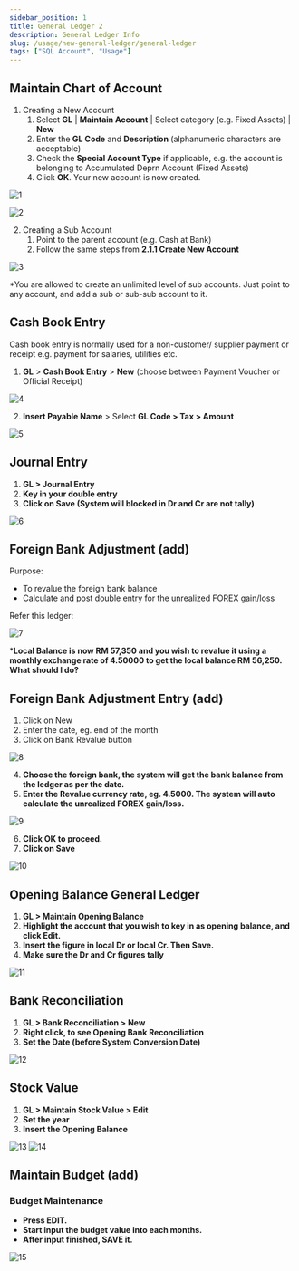 ```yaml
---
sidebar_position: 1
title: General Ledger 2
description: General Ledger Info
slug: /usage/new-general-ledger/general-ledger
tags: ["SQL Account", "Usage"]
---
```


## Maintain Chart of Account

1. Creating a New Account
    1. Select **GL** | **Maintain Account** | Select category (e.g. Fixed Assets) | **New**
    2. Enter the **GL Code** and **Description** (alphanumeric characters are acceptable)
    3. Check the **Special Account Type** if applicable, e.g. the account is belonging to Accumulated Deprn Account (Fixed Assets)
    4. Click **OK**. Your new account is now created.

![1](../../../static/img/getting-started/user-guide/wl1.png)

![2](../../../static/img/getting-started/user-guide/wl2.png)

2. Creating a Sub Account
    1. Point to the parent account (e.g. Cash at Bank)
    2. Follow the same steps from **2.1.1 Create New Account**

![3](../../../static/img/getting-started/user-guide/wl3.png)

*You are allowed to create an unlimited level of sub accounts. Just point to any account, and add a sub or sub-sub account to it.

## Cash Book Entry

Cash book entry is normally used for a non-customer/ supplier payment or receipt e.g. payment for salaries, utilities etc.

1. **GL** > **Cash Book Entry** > **New** (choose between Payment Voucher or Official Receipt)

![4](../../../static/img/getting-started/user-guide/wl4.png)

2.  **Insert Payable Name** > Select **GL Code > Tax > Amount**

![5](../../../static/img/getting-started/user-guide/wl5.png)

## Journal Entry

1. **GL > Journal Entry**
2. **Key in your double entry**
3. **Click on Save (System will blocked in Dr and Cr are not tally)**

![6](../../../static/img/getting-started/user-guide/wl6.png)

## Foreign Bank Adjustment (add)

Purpose:

- To revalue the foreign bank balance
- Calculate and post double entry for the unrealized FOREX gain/loss

Refer this ledger:

![7](../../../static/img/getting-started/user-guide/wl7.png)

***Local Balance is now RM 57,350 and you wish to revalue it using a monthly exchange rate of 4.50000 to get the local balance RM 56,250. What should I do?**

## Foreign Bank Adjustment Entry (add)

1. Click on New
2. Enter the date, eg. end of the month
3. Click on Bank Revalue button

![8](../../../static/img/getting-started/user-guide/wl8.png)

4. **Choose the foreign bank, the system will get the bank balance from the ledger as per the date.**
5.  **Enter the Revalue currency rate, eg. 4.5000. The system will auto calculate the unrealized FOREX gain/loss.**

![9](../../../static/img/getting-started/user-guide/wl9.png)

6.  **Click OK to proceed.**
7. **Click on Save**

![10](../../../static/img/getting-started/user-guide/wl10.png)

## Opening Balance General Ledger

1. **GL > Maintain Opening Balance**
2. **Highlight the account that you wish to key in as opening balance, and click Edit.**
3. **Insert the figure in local Dr or local Cr. Then Save.**
4. **Make sure the Dr and Cr figures tally**

![11](../../../static/img/getting-started/user-guide/wl35.png)

## Bank Reconciliation

1. **GL > Bank Reconciliation > New**
2. **Right click, to see Opening Bank Reconciliation**
3. **Set the Date (before System Conversion Date)**

![12](../../../static/img/getting-started/user-guide/wl36.png)

## Stock Value

1. **GL > Maintain Stock Value > Edit**
2. **Set the year**
3. **Insert the Opening Balance**

![13](../../../static/img/getting-started/user-guide/wl37.png)
![14](../../../static/img/getting-started/user-guide/wl38.png)

## Maintain Budget (add)

### Budget Maintenance

- **Press EDIT.**
- **Start input the budget value into each months.**
- **After input finished, SAVE it.**

![15](../../../static/img/getting-started/user-guide/wl39.png)